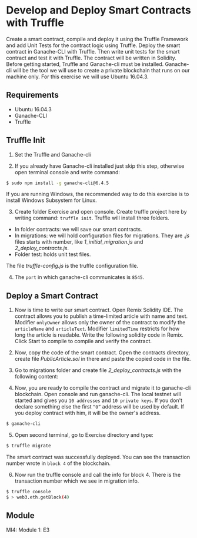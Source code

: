 # Develop and Deploy Smart Contracts with Truffle
Create a smart contract, compile and deploy it using the Truffle Framework and add Unit Tests for the contract logic using Truffle. Deploy the smart contract in Ganache-CLI with Truffle. Then write unit tests for the smart contract and test it with Truffle. The contract will be written in Solidity. Before getting started, Truffle and Ganache-cli must be installed. Ganache-cli will be the tool we will use to create a private blockchain that runs on our machine only. 
For this exercise we will use Ubuntu 16.04.3.

## Requirements
*  Ubuntu 16.04.3
* Ganache-CLI
* Truffle

## Truffle Init
1.	Set the Truffle and Ganache-cli

2.	If you already have Ganache-cli installed just skip this step, otherwise open terminal console and write command:
```bash
$ sudo npm install -g ganache-cli@6.4.5
```
If you are running Windows, the recommended way to do this exercise is to install Windows Subsystem for Linux.

3.	Create folder Exercise and open console. Create truffle project here by writing command: `truffle init`. Truffle will install three folders. 
*	In folder contracts: we will save our smart contracts. 
*	In migrations: we will hold configuration files for migrations. They are _.js_ files starts with number, like _1_initial_migration.js_ and _2_deploy_contracts.js_.
*	Folder test: holds unit test files.

The file _truffle-config.js_ is the truffle configuration file.

4. The `port` in which ganache-cli communicates is `8545`. 
 
## Deploy a Smart Contract

1.	Now is time to write our smart contract. Open Remix Solidity IDE. The contract allows you to publish a time-limited article with name and text. Modifier `onlyOwner` allows only the owner of the contract to modify the `articleName` and `articleText`. Modifier `limitedTime` restricts for how long the article is readable. Write the following solidity code in Remix. Click Start to compile to compile and verify the contract.
 
2.	Now, copy the code of the smart contract. Open the contracts directory, create file _PublicArticle.sol_ in there and pastе the copied code in the file.
 
3.	Go to migrations folder and create file _2_deploy_contracts.js_ with the following content:
 
4.	Now, you are ready to compile the contract and migrate it to ganache-cli blockchain. Open console and run ganache-cli. The local testnet will started and gives you `10 addresses` and `10 private keys`. If you don't declare something else the first `“0”` address will be used by default. If you deploy contract with him, it will be the owner's address.
```bash
$ ganache-cli
```
 
5.	Open second terminal, go to Exercise directory and type:
```bash
$ truffle migrate
```
The smart contract was successfully deployed. You can see the transaction number wrote in `block 4` of the blockchain.

6.	Now run the truffle console and call the info for block 4.  There is the transaction number which we see in migration info.
```bash
$ truffle console
$ > web3.eth.getBlock(4)
```

## Module
MI4: Module 1: E3
